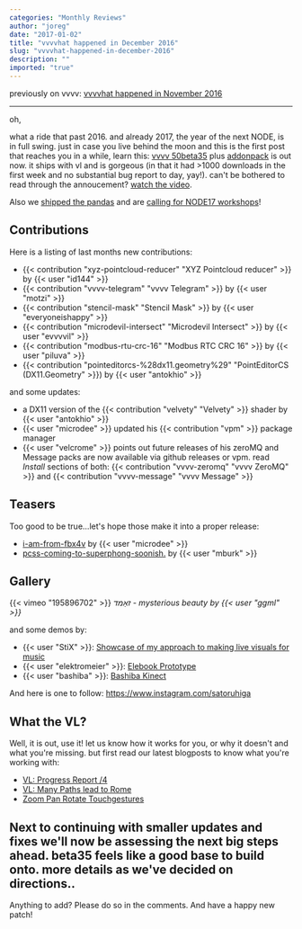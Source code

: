 ```yaml
---
categories: "Monthly Reviews"
author: "joreg"
date: "2017-01-02"
title: "vvvvhat happened in December 2016"
slug: "vvvvhat-happened-in-december-2016"
description: ""
imported: "true"
---
```



previously on vvvv: [vvvvhat happened in November 2016](/blog/2016/vvvvhat-happened-in-november-2016)

---
oh,

what a ride that past 2016. and already 2017, the year of the next NODE, is in full swing. just in case you live behind the moon and this is the first post that reaches you in a while, learn this: [vvvv 50beta35](/blog/2016/vvvv50beta35) plus [addonpack](/blog/2016/addons50beta3501) is out now. it ships with vl and is gorgeous (in that it had >1000 downloads in the first week and no substantial bug report to day, yay!). can't be bothered to read through the annoucement? [watch the video](https://vimeo.com/196671562).

Also we [shipped the pandas](/blog/2016/and-the-pandas-go-to) and are [calling for NODE17 workshops](/blog/2016/node17-call-for-workshops)!

## Contributions
Here is a listing of last months new contributions:
* {{< contribution "xyz-pointcloud-reducer" "XYZ Pointcloud reducer" >}} by {{< user "id144" >}}
* {{< contribution "vvvv-telegram" "vvvv Telegram" >}} by {{< user "motzi" >}}
* {{< contribution "stencil-mask" "Stencil Mask" >}} by {{< user "everyoneishappy" >}}
* {{< contribution "microdevil-intersect" "Microdevil Intersect" >}} by {{< user "evvvvil" >}}
* {{< contribution "modbus-rtu-crc-16" "Modbus RTC CRC 16" >}} by {{< user "piluva" >}}
* {{< contribution "pointeditorcs-%28dx11.geometry%29" "PointEditorCS (DX11.Geometry" >}}) by {{< user "antokhio" >}}

and some updates:
* a DX11 version of the {{< contribution "velvety" "Velvety" >}} shader by {{< user "antokhio" >}} 
* {{< user "microdee" >}} updated his {{< contribution "vpm" >}} package manager
* {{< user "velcrome" >}} points out future releases of his zeroMQ and Message packs are now available via github releases or vpm. read *Install* sections of both: {{< contribution "vvvv-zeromq" "vvvv ZeroMQ" >}} and {{< contribution "vvvv-message" "vvvv Message" >}}

## Teasers
Too good to be true...let's hope those make it into a proper release:
* [i-am-from-fbx4v](/blog/i-am-from-fbx4v) by {{< user "microdee" >}}
* [pcss-coming-to-superphong-soonish.](/blog/pcss-coming-to-superphong-soonish.) by {{< user "mburk" >}}

## Gallery
{{< vimeo "195896702" >}}
*זאַמד - mysterious beauty by {{< user "ggml" >}}*

and some demos by:
* {{< user "StiX" >}}: [Showcase of my approach to making live visuals for music](/blog/vvvv-%20-steam-controller-showcase-of-my-approach-to-making-live-visuals-for-music)
* {{< user "elektromeier" >}}: [Elebook Prototype](/blog/elebook-prototype1)
* {{< user "bashiba" >}}: [Bashiba Kinect](/blog/bashiba-kinect)

And here is one to follow: https://www.instagram.com/satoruhiga

## What the VL?
Well, it is out, use it! let us know how it works for you, or why it doesn't and what you're missing. but first read our latest blogposts to know what you're working with:
* [VL: Progress Report /4](/blog/2016/vl-progress-report-4)
* [VL: Many Paths lead to Rome](/blog/2016/vl-many-paths-lead-to-rome) 
* [Zoom Pan Rotate Touchgestures](/blog/2016/zoom-pan-rotate-touchgestures)

Next to continuing with smaller updates and fixes we'll now be assessing the next big steps ahead. beta35 feels like a good base to build onto. more details as we've decided on directions..
---

Anything to add? Please do so in the comments.
And have a happy new patch!